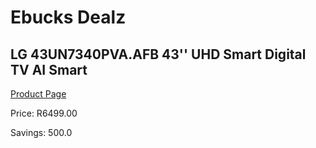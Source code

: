 
# Ebucks Dealz
## LG 43UN7340PVA.AFB 43'' UHD Smart Digital TV AI Smart
[Product Page](https://www.ebucks.com/web/shop/productSelected.do?prodId=679049665&catId=363628279)

Price: R6499.00

Savings: 500.0


	